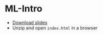 # ML-Intro

* [Download slides](https://github.com/MartinThoma/ml-intro/archive/master.zip)
* Unzip and open `index.html` in a browser
